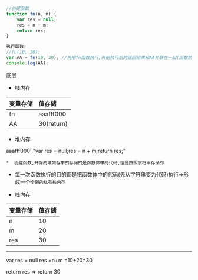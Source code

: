 ```javascript
//创建函数
function fn(n, m) {
    var res = null;
    res = n + m;
    return res;
}

执行函数;
//fn(10, 20);
var AA = fn(10, 20); //先把fn函数执行,再把执行后的返回结果和AA关联在一起(函数的返回值只看 return,有return,后面是啥返回值就是啥,没有就是undefined)
console.log(AA);
```

底层

-   栈内存

| 变量存储 | 值存储     |
| :------- | :--------- |
| fn       | aaafff000  |
| AA       | 30(return) |

-   堆内存

aaafff000: "var res = null;res = n + m;return res;"

    *  创建函数,开辟的堆内存中的存储的是函数体中的代码,但是按照字符串存储的

-   每一次函数执行的目的都是把函数体中的代码(先从字符串变为代码)执行=>形成一个`全新的私有栈内存`

-   栈内存

| 变量存储 | 值存储 |
| :------- | :----- |
| n        | 10     |
| m        | 20     |
| res      | 30     |

---

var res = null
res =n+m
=10+20=30

return res =>
return 30
